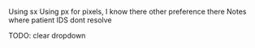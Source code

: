 

Using sx
Using px for pixels, I know there other preference there
Notes where patient IDS dont resolve

TODO: clear dropdown